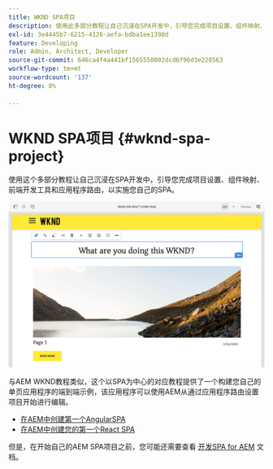 ```yaml
---
title: WKND SPA项目
description: 使用此多部分教程让自己沉浸在SPA开发中，引导您完成项目设置、组件映射、前端开发工具和应用程序路由，以使用React和Angular实施您自己的SPA。
exl-id: 3e4445b7-6215-4126-aefa-bdba1ee1398d
feature: Developing
role: Admin, Architect, Developer
source-git-commit: 646ca4f4a441bf1565558002dcd6f96d3e228563
workflow-type: tm+mt
source-wordcount: '137'
ht-degree: 0%

---
```


# WKND SPA项目 {#wknd-spa-project}

使用这个多部分教程让自己沉浸在SPA开发中，引导您完成项目设置、组件映射、前端开发工具和应用程序路由，以实施您自己的SPA。

![WKND SPA项目](assets/wknd-spa-project.png)

与AEM WKND教程类似，这个以SPA为中心的对应教程提供了一个构建您自己的单页应用程序的端到端示例，该应用程序可以使用AEM从通过应用程序路由设置项目开始进行编辑。

* [在AEM中创建第一个AngularSPA](https://experienceleague.adobe.com/docs/experience-manager-learn/getting-started-with-aem-headless/spa-editor/angular/overview.html)
* [在AEM中创建您的第一个React SPA](https://experienceleague.adobe.com/docs/experience-manager-learn/getting-started-with-aem-headless/spa-editor/react/overview.html)

但是，在开始自己的AEM SPA项目之前，您可能还需要查看 [开发SPA for AEM](developing.md) 文档。
